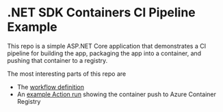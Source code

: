 # .NET SDK Containers CI Pipeline Example

This repo is a simple ASP.NET Core application that demonstrates
a CI pipeline for building the app, packaging the app into a container,
and pushing that container to a registry.

The most interesting parts of this repo are

* The [workflow definition](.\.github\workflows\containerize.yml)
* An [example Action run](https://github.com/baronfel/sdk-container-demo/runs/7888742074?check_suite_focus=true) showing the container push to Azure Container Registry